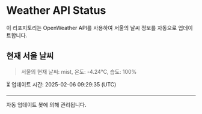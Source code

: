 
# Weather API Status

이 리포지토리는 OpenWeather API를 사용하여 서울의 날씨 정보를 자동으로 업데이트합니다.

## 현재 서울 날씨
> 서울의 현재 날씨: mist, 온도: -4.24°C, 습도: 100%

⏳ 업데이트 시간: 2025-02-06 09:29:35 (UTC)

---
자동 업데이트 봇에 의해 관리됩니다.
